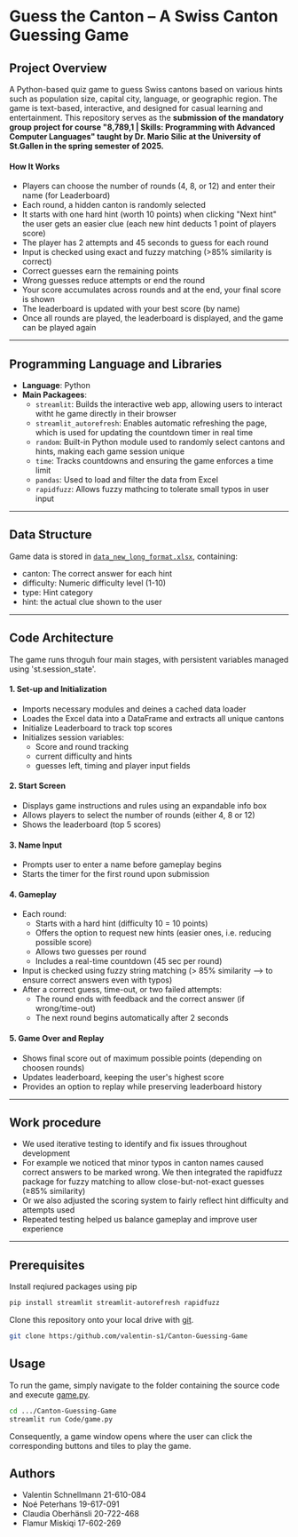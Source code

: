 # Guess the Canton – A Swiss Canton Guessing Game

## Project Overview

A Python-based quiz game to guess Swiss cantons based on various hints such as population size, capital city, language, or geographic region. 
The game is text-based, interactive, and designed for casual learning and entertainment.
This repository serves as the **submission of the mandatory group project for course "8,789,1 | Skills: Programming with Advanced Computer Languages" taught by Dr. Mario Silic at the University of St.Gallen in the spring semester of 2025.**


#### How It Works

- Players can choose the number of rounds (4, 8, or 12) and enter their name (for Leaderboard)
- Each round, a hidden canton is randomly selected
- It starts with one hard hint (worth 10 points) when clicking "Next hint" the user gets an easier clue (each new hint deducts 1 point of players score)
- The player has 2 attempts and 45 seconds to guess for each round
- Input is checked using exact and fuzzy matching (>85% similarity is correct)
- Correct guesses earn the remaining points
- Wrong guesses reduce attempts or end the round
- Your score accumulates across rounds and at the end, your final score is shown
- The leaderboard is updated with your best score (by name)
- Once all rounds are played, the leaderboard is displayed, and the game can be played again

---

## Programming Language and Libraries

- **Language**: Python
- **Main Packagees**:
  - `streamlit`: Builds the interactive web app, allowing users to interact witht he game directly in their browser
  - `streamlit_autorefresh`: Enables automatic refreshing the page, which is used for updating the countdown timer in real time
  - `random`: Built-in Python module used to randomly select cantons and hints, making each game session unique
  - `time`: Tracks countdowns and ensuring the game enforces a time limit
  - `pandas`: Used to load and filter the data from Excel
  - `rapidfuzz`: Allows fuzzy mathcing to tolerate small typos in user input

---

## Data Structure

Game data is stored in [`data_new_long_format.xlsx`](Data/data_new_long_format.xlsx), containing:
- canton: The correct answer for each hint
- difficulty: Numeric difficulty level (1-10)
- type: Hint category
- hint: the actual clue shown to the user

---

## Code Architecture

The game runs throguh four main stages, with persistent variables managed using 'st.session_state'.

#### 1. Set-up and Initialization
- Imports necessary modules and deines a cached data loader
- Loades the Excel data into a DataFrame and extracts all unique cantons
- Initialize Leaderboard to track top scores
- Initializes session variables:
  - Score and round tracking
  - current difficulty and hints
  - guesses left, timing and player input fields

#### 2. Start Screen
- Displays game instructions and rules using an expandable info box
- Allows players to select the number of rounds (either 4, 8 or 12)
- Shows the leaderboard (top 5 scores)

#### 3. Name Input
- Prompts user to enter a name before gameplay begins
- Starts the timer for the first round upon submission

#### 4. Gameplay
- Each round:
  - Starts with a hard hint (difficulty 10 = 10 points)
  - Offers the option to request new hints (easier ones, i.e. reducing possible score)
  - Allows two guesses per round
  - Includes a real-time countdown (45 sec per round)
- Input is checked using fuzzy string matching (> 85% similarity --> to ensure correct answers even with typos)
- After a correct guess, time-out, or two failed attempts:
  - The round ends with feedback and the correct answer (if wrong/time-out)
  - The next round begins automatically after 2 seconds
 
#### 5. Game Over and Replay
- Shows final score out of maximum possible points (depending on choosen rounds)
- Updates leaderboard, keeping the user's highest score
- Provides an option to replay while preserving leaderboard history

---

## Work procedure
- We used iterative testing to identify and fix issues throughout development
- For example we noticed that minor typos in canton names caused correct answers to be marked wrong. We then integrated the rapidfuzz package for fuzzy matching to allow close-but-not-exact guesses (≥85% similarity)
- Or we also adjusted the scoring system to fairly reflect hint difficulty and attempts used
- Repeated testing helped us balance gameplay and improve user experience

---

## Prerequisites

Install reqiured packages using pip

```bash
pip install streamlit streamlit-autorefresh rapidfuzz
```

Clone this repository onto your local drive with [git](https://git-scm.com/).

```bash
git clone https:/github.com/valentin-s1/Canton-Guessing-Game
```

## Usage

To run the game, simply navigate to the folder containing the source code and execute [game.py](Code/game.py).

``` bash
cd .../Canton-Guessing-Game 
streamlit run Code/game.py
```

Consequently, a game window opens where the user can click the corresponding buttons and tiles to play the game. 

## Authors

- Valentin Schnellmann  21-610-084
- Noé Peterhans 19-617-091
- Claudia Oberhänsli 20-722-468
- Flamur Miskiqi 17-602-269


